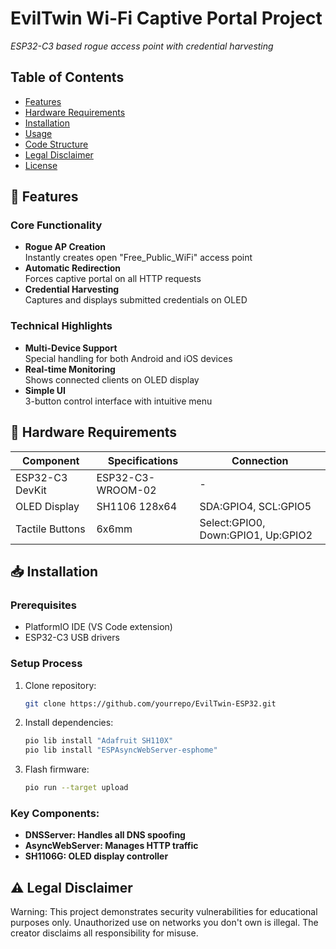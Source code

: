 # EvilTwin Wi-Fi Captive Portal Project 
*ESP32-C3 based rogue access point with credential harvesting*

## Table of Contents
- [Features](#-features)
- [Hardware Requirements](#-hardware-requirements)
- [Installation](#-installation)
- [Usage](#-usage)
- [Code Structure](#-code-structure)
- [Legal Disclaimer](#⚠️-legal-disclaimer)
- [License](#-license)

## 🚀 Features

### Core Functionality
- **Rogue AP Creation**  
  Instantly creates open "Free_Public_WiFi" access point
- **Automatic Redirection**  
  Forces captive portal on all HTTP requests
- **Credential Harvesting**  
  Captures and displays submitted credentials on OLED

### Technical Highlights
- **Multi-Device Support**  
  Special handling for both Android and iOS devices
- **Real-time Monitoring**  
  Shows connected clients on OLED display
- **Simple UI**  
  3-button control interface with intuitive menu

## 🔧 Hardware Requirements

| Component | Specifications | Connection |
|-----------|---------------|------------|
| ESP32-C3 DevKit | ESP32-C3-WROOM-02 | - |
| OLED Display | SH1106 128x64 | SDA:GPIO4, SCL:GPIO5 |
| Tactile Buttons | 6x6mm | Select:GPIO0, Down:GPIO1, Up:GPIO2 |

## 📥 Installation

### Prerequisites
- PlatformIO IDE (VS Code extension)
- ESP32-C3 USB drivers

### Setup Process
1. Clone repository:
   ```bash
   git clone https://github.com/yourrepo/EvilTwin-ESP32.git
2. Install dependencies: 
   ```bash
   pio lib install "Adafruit SH110X"
   pio lib install "ESPAsyncWebServer-esphome"  
3. Flash firmware:
   ```bash
   pio run --target upload

### Key Components:
- **DNSServer: Handles all DNS spoofing**
- **AsyncWebServer: Manages HTTP traffic**
- **SH1106G: OLED display controller**

## ⚠️ Legal Disclaimer
Warning: This project demonstrates security vulnerabilities for educational purposes only. Unauthorized use on networks you don't own is illegal. The creator disclaims all responsibility for misuse.